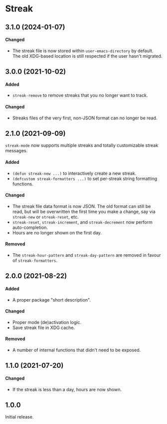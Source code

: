 # Streak

## 3.1.0 (2024-01-07)

#### Changed

- The streak file is now stored within `user-emacs-directory` by default. The
  old XDG-based location is still respected if the user hasn't migrated.

## 3.0.0 (2021-10-02)

#### Added

- `streak-remove` to remove streaks that you no longer want to track.

#### Changed

- Streaks files of the very first, non-JSON format can no longer be read.

## 2.1.0 (2021-09-09)

`streak-mode` now supports multiple streaks and totally customizable streak
messages.

#### Added

- `(defun streak-new ...)` to interactively create a new streak.
- `(defcustom streak-formatters ...)` to set per-streak string formatting functions.

#### Changed

- The streak file data format is now JSON. The old format can still be read, but
  will be overwritten the first time you make a change, say via `streak-new` or
  `streak-reset`, etc.
- `streak-reset`, `streak-increment`, and `streak-decrement` now perform auto-completion.
- Hours are no longer shown on the first day.

#### Removed

- The `streak-hour-pattern` and `streak-day-pattern` are removed in favour of `streak-formatters`.

## 2.0.0 (2021-08-22)

#### Added

- A proper package "short description".

#### Changed

- Proper mode (de)activation logic.
- Save streak file in XDG cache.

#### Removed

- A number of internal functions that didn't need to be exposed.

## 1.1.0 (2021-07-20)

#### Changed

- If the streak is less than a day, hours are now shown.

## 1.0.0

Initial release.
